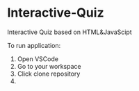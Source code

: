 # Interactive-Quiz

Interactive Quiz based on HTML&JavaScipt


To run application:

1. Open VSCode
2. Go to your workspace
3. Click clone repository
4. 

